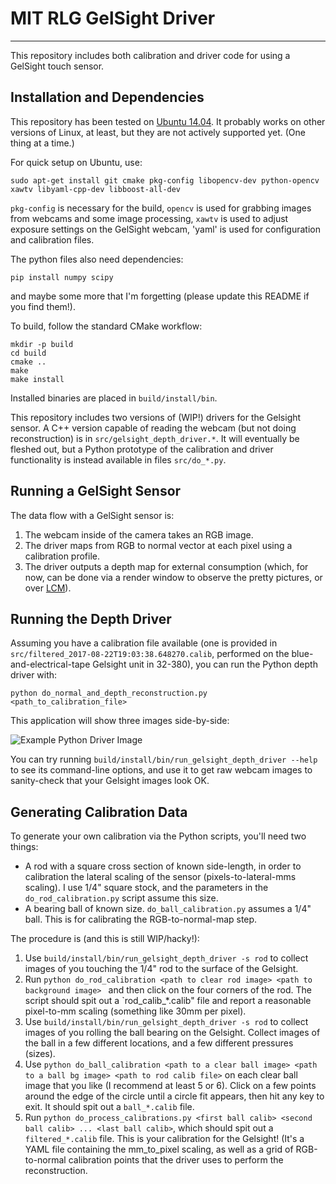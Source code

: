 # MIT RLG GelSight Driver #

--------------------

This repository includes both calibration and driver code for using
a GelSight touch sensor.

## Installation and Dependencies ##

This repository has been tested on 
[Ubuntu 14.04](https://travis-ci.org/gizatt/gelsight_driver). It probably
works on other versions of Linux, at least, but they are not actively
supported yet. (One thing at a time.)

For quick setup on Ubuntu, use:


```
sudo apt-get install git cmake pkg-config libopencv-dev python-opencv xawtv libyaml-cpp-dev libboost-all-dev
```

`pkg-config` is necessary for the build, `opencv` is used for grabbing
images from webcams and some image processing, `xawtv` is used to
adjust exposure settings on the GelSight webcam, 'yaml' is used for
configuration and calibration files.

The python files also need dependencies:

```pip install numpy scipy```

and maybe some more that I'm forgetting (please update this README if you find them!).

To build, follow the standard CMake workflow:
```
mkdir -p build
cd build
cmake ..
make
make install
```

Installed binaries are placed in `build/install/bin`.

This repository includes two versions of (WIP!) drivers for the Gelsight
sensor. A C++ version capable of reading the webcam (but not doing reconstruction)
is in `src/gelsight_depth_driver.*`. It will eventually be fleshed out, but
a Python prototype of the calibration and driver functionality is instead
available in files `src/do_*.py`.

## Running a GelSight Sensor ##

The data flow with a GelSight sensor is:
1) The webcam inside of the camera takes an RGB image.
2) The driver maps from RGB to normal vector at each pixel using a calibration
profile.
3) The driver outputs a depth map for external consumption (which, for now,
can be done via a render window to observe the pretty pictures, or over
[LCM](https://lcm-proj.github.io/)).

## Running the Depth Driver ##

Assuming you have a calibration file available (one is provided in 
`src/filtered_2017-08-22T19:03:38.648270.calib`, performed on the
blue-and-electrical-tape Gelsight unit in 32-380), you can run the
Python depth driver with:

```python do_normal_and_depth_reconstruction.py <path_to_calibration_file>```

This application will show three images side-by-side:

![Example Python Driver Image](docs/example_python_driver_image.png)

You can try running `build/install/bin/run_gelsight_depth_driver --help` to see its
command-line options, and use it to get raw webcam images to sanity-check
that your Gelsight images look OK.

## Generating Calibration Data ##

To generate your own calibration via the Python scripts, you'll need two
things:
  - A rod with a square cross section of known side-length, in order to
    calibration the lateral scaling of the sensor (pixels-to-lateral-mms
    scaling). I use 1/4" square stock, and the parameters in the
    `do_rod_calibration.py` script assume this size.
  - A bearing ball of known size. `do_ball_calibration.py` assumes
    a 1/4" ball. This is for calibrating the RGB-to-normal-map step.

The procedure is (and this is still WIP/hacky!):
1. Use `build/install/bin/run_gelsight_depth_driver -s rod` to collect
images of you touching the 1/4" rod to the surface of the Gelsight.
2. Run `python do_rod_calibration <path to clear rod image> <path to background image> `
and then click on the four corners of the rod. The script should spit out
a `rod_calib_*.calib" file and report a reasonable pixel-to-mm scaling (something
like 30mm per pixel).
3. Use `build/install/bin/run_gelsight_depth_driver -s rod` to collect
images of you rolling the ball bearing on the Gelsight. Collect images of
the ball in a few different locations, and a few different pressures (sizes).
4. Use `python do_ball_calibration <path to a clear ball image> <path to a ball bg image> <path to rod calib file>`
on each clear ball image that you like (I recommend at least 5 or 6). Click on a few points around the
edge of the circle until a circle fit appears, then hit any key to exit. It should spit out a
`ball_*.calib` file.
5. Run `python do_process_calibrations.py <first ball calib> <second ball calib> ... <last ball calib>`,
which should spit out a `filtered_*.calib` file. This is your calibration for the Gelsight! (It's a YAML
file containing the mm_to_pixel scaling, as well as a grid of RGB-to-normal calibration points that the
driver uses to perform the reconstruction.